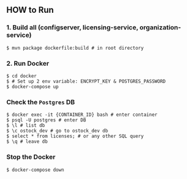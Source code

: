 ## HOW to Run

### 1. Build all (configserver, licensing-service, organization-service)
```shell
$ mvn package dockerfile:build # in root directory
```

### 2. Run Docker

```shell
$ cd docker
$ # Set up 2 env variable: ENCRYPT_KEY & POSTGRES_PASSWORD
$ docker-compose up 
```

### Check the `Postgres` DB

```shell
$ docker exec -it {CONTAINER_ID} bash # enter container
$ psql -U postgres # enter DB
$ \l # list db
$ \c ostock_dev # go to ostock_dev db
$ select * from licenses; # or any other SQL query
$ \q # leave db
```

### Stop the Docker

```shell
$ docker-compose down
```
